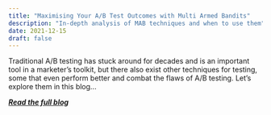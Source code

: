 ```yaml
---
title: "Maximising Your A/B Test Outcomes with Multi Armed Bandits"
description: "In-depth analysis of MAB techniques and when to use them"
date: 2021-12-15
draft: false
---
```

Traditional A/B testing has stuck around for decades and is an important tool in a marketer’s toolkit, but there also exist other techniques for testing, some that even perform better and combat the flaws of A/B testing. Let’s explore them in this blog...

***[Read the full blog](https://medium.com/@sidjain1412/maximising-your-a-b-test-outcomes-with-multi-armed-bandits-f1bd39e236e3
)***